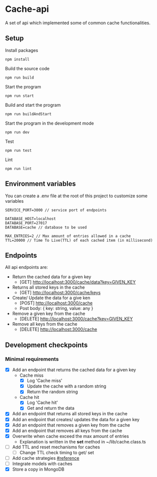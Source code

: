 # Cache-api
A set of api which implemented some of common cache functionalities.

## Setup
Install packages
```shell
npm install
```

Build the source code
```shell
npm run build
```

Start the program
```shell
npm run start
```

Build and start the program
```shell
npm run buildAndStart
```

Start the program in the development mode
```shell
npm run dev
```

Test
```shell
npm run test
```

Lint
```shell
npm run lint
```

## Environment variables
You can create a .env file at the root of this project to customize some variables

```
SERVICE_PORT=3000 // service port of endpoints

DATABASE_HOST=localhost
DATABASE_PORT=27017
DATABASE=cache // database to be used

MAX_ENTRIES=2 // Max amount of entries allowed in a cache
TTL=20000 // Time To Live(TTL) of each cached item (in millisecond)
```

## Endpoints
All api endpoints are:
- Return the cached data for a given key
    - [GET] [http://localhost:3000/cache/data?key=GIVEN_KEY](http://localhost:3000/cache/data?key=test)
- Returns all stored keys in the cache
    - [GET] [http://localhost:3000/cache/keys](http://localhost:3000/cache/keys)
- Create/ Update the data for a give ken
    - [POST] [http://localhost:3000/cache](http://localhost:3000/cache)
    - Post body: { key: string, value: any }
- Remove a given key from the cache
    - [DELETE] [http://localhost:3000/cache?key=GIVEN_KEY](http://localhost:3000/cache?key=GIVEN_KEY)
- Remove all keys from the cache
    - [DELETE] [http://localhost:3000/cache](http://localhost:3000/cache)

## Development checkpoints
### Minimal requirements
- [x] Add an endpoint that returns the cached data for a given key
    - Cache miss
        - [x] Log 'Cache miss'
        - [x] Update the cache with a random string
        - [x] Return the random string
    - Cache hit
        - [x] Log 'Cache hit'
        - [x] Get and return the data
- [x] Add an endpoint that returns all stored keys in the cache
- [x] Add an endpoint that creates/ updates the data for a given key
- [x] Add an endpoint that removes a given key from the cache
- [x] Add an endpoint that removes all keys from the cache
- [x] Overwrite when cache exceed the max amount of entries
    - Explanation is written in the **set** method in ~/lib/cache.class.ts
- [ ] Add TTL and reset mechanisms for caches
    - [ ] Change TTL check timing to get/ set
- [ ] Add cache strategies [#reference](https://developers.google.com/web/ilt/pwa/caching-files-with-service-worker)
- [ ] Integrate models with caches
- [x] Store a copy in MongoDB

